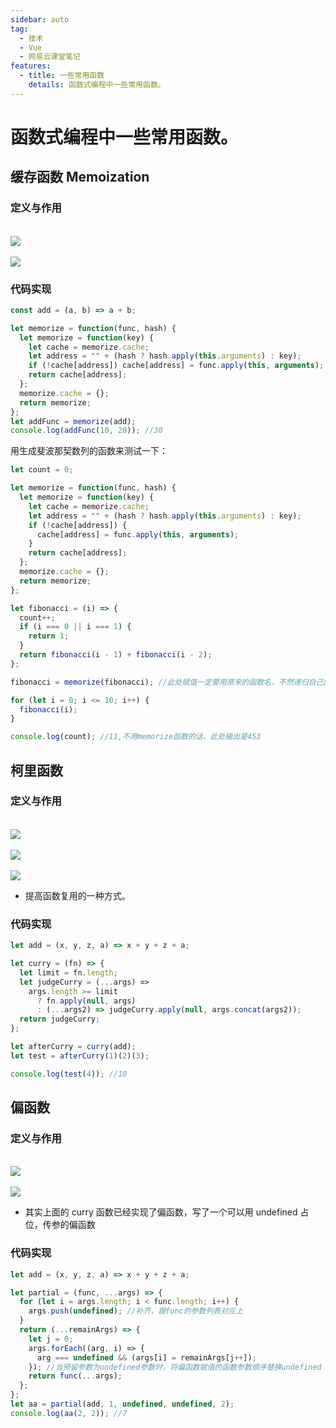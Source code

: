 ```yaml
---
sidebar: auto
tag:
  - 技术
  - Vue
  - 网易云课堂笔记
features:
  - title: 一些常用函数
    details: 函数式编程中一些常用函数。
---
```


# 函数式编程中一些常用函数。

## 缓存函数 Memoization

### 定义与作用

<br/>
<img style="display:table;margin:auto" src="../.vuepress/images/commonlyUsedFunctions/commonlyUsedFunctions1.png" />

<br/>
<img style="display:table;margin:auto" src="../.vuepress/images/commonlyUsedFunctions/commonlyUsedFunctions2.png" />

### 代码实现

```javascript
const add = (a, b) => a + b;

let memorize = function(func, hash) {
  let memorize = function(key) {
    let cache = memorize.cache;
    let address = "" + (hash ? hash.apply(this.arguments) : key);
    if (!cache[address]) cache[address] = func.apply(this, arguments);
    return cache[address];
  };
  memorize.cache = {};
  return memorize;
};
let addFunc = memorize(add);
console.log(addFunc(10, 20)); //30
```

用生成斐波那契数列的函数来测试一下：

```javascript
let count = 0;

let memorize = function(func, hash) {
  let memorize = function(key) {
    let cache = memorize.cache;
    let address = "" + (hash ? hash.apply(this.arguments) : key);
    if (!cache[address]) {
      cache[address] = func.apply(this, arguments);
    }
    return cache[address];
  };
  memorize.cache = {};
  return memorize;
};

let fibonacci = (i) => {
  count++;
  if (i === 0 || i === 1) {
    return 1;
  }
  return fibonacci(i - 1) + fibonacci(i - 2);
};

fibonacci = memorize(fibonacci); //此处赋值一定要用原来的函数名，不然递归自己的时候不会走memorize函数

for (let i = 0; i <= 10; i++) {
  fibonacci(i);
}

console.log(count); //11,不用memorize函数的话，此处输出是453
```

## 柯里函数

### 定义与作用

<br/>
<img style="display:table;margin:auto" src="../.vuepress/images/commonlyUsedFunctions/commonlyUsedFunctions3.png" />

<br/>
<img style="display:table;margin:auto" src="../.vuepress/images/commonlyUsedFunctions/commonlyUsedFunctions4.png" />

<br/>
<img style="display:table;margin:auto" src="../.vuepress/images/commonlyUsedFunctions/commonlyUsedFunctions5.png" />

- 提高函数复用的一种方式。

### 代码实现

```javascript
let add = (x, y, z, a) => x + y + z + a;

let curry = (fn) => {
  let limit = fn.length;
  let judgeCurry = (...args) =>
    args.length >= limit
      ? fn.apply(null, args)
      : (...args2) => judgeCurry.apply(null, args.concat(args2));
  return judgeCurry;
};

let afterCurry = curry(add);
let test = afterCurry(1)(2)(3);

console.log(test(4)); //10
```

## 偏函数

### 定义与作用

<br/>
<img style="display:table;margin:auto" src="../.vuepress/images/commonlyUsedFunctions/commonlyUsedFunctions6.png" />

<br/>
<img style="display:table;margin:auto" src="../.vuepress/images/commonlyUsedFunctions/commonlyUsedFunctions7.png" />

- 其实上面的 curry 函数已经实现了偏函数，写了一个可以用 undefined 占位，传参的偏函数

### 代码实现

```javascript
let add = (x, y, z, a) => x + y + z + a;

let partial = (func, ...args) => {
  for (let i = args.length; i < func.length; i++) {
    args.push(undefined); //补齐，跟func的参数列表对应上
  }
  return (...remainArgs) => {
    let j = 0;
    args.forEach((arg, i) => {
      arg === undefined && (args[i] = remainArgs[j++]);
    }); //当预留参数为undefined参数时，将偏函数赋值的函数参数顺序替换undefined
    return func(...args);
  };
};
let aa = partial(add, 1, undefined, undefined, 2);
console.log(aa(2, 2)); //7
```
